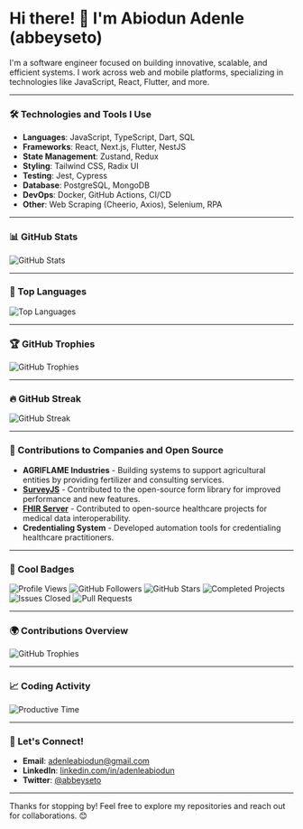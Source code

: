 # Hi there! 👋 I'm Abiodun Adenle (abbeyseto)

I'm a software engineer focused on building innovative, scalable, and efficient systems. I work across web and mobile platforms, specializing in technologies like JavaScript, React, Flutter, and more.

---

### 🛠 Technologies and Tools I Use
- **Languages**: JavaScript, TypeScript, Dart, SQL
- **Frameworks**: React, Next.js, Flutter, NestJS
- **State Management**: Zustand, Redux
- **Styling**: Tailwind CSS, Radix UI
- **Testing**: Jest, Cypress
- **Database**: PostgreSQL, MongoDB
- **DevOps**: Docker, GitHub Actions, CI/CD
- **Other**: Web Scraping (Cheerio, Axios), Selenium, RPA

---

### 📊 GitHub Stats

<picture>
  <source media="(prefers-color-scheme: dark)" srcset="https://github-readme-stats.vercel.app/api?username=abbeyseto&show_icons=true&theme=tokyonight">
  <source media="(prefers-color-scheme: light)" srcset="https://github-readme-stats.vercel.app/api?username=abbeyseto&show_icons=true&theme=default">
  <img alt="GitHub Stats" src="https://github-readme-stats.vercel.app/api?username=abbeyseto&show_icons=true&theme=default">
</picture>

---

### 🚀 Top Languages

<picture>
  <source media="(prefers-color-scheme: dark)" srcset="https://github-readme-stats.vercel.app/api/top-langs/?username=abbeyseto&layout=compact&theme=tokyonight">
  <source media="(prefers-color-scheme: light)" srcset="https://github-readme-stats.vercel.app/api/top-langs/?username=abbeyseto&layout=compact&theme=default">
  <img alt="Top Languages" src="https://github-readme-stats.vercel.app/api/top-langs/?username=abbeyseto&layout=compact&theme=default">
</picture>

---

### 🏆 GitHub Trophies

<picture>
  <source media="(prefers-color-scheme: dark)" srcset="https://github-profile-trophy.vercel.app/?username=abbeyseto&theme=onestar">
  <source media="(prefers-color-scheme: light)" srcset="https://github-profile-trophy.vercel.app/?username=abbeyseto&theme=flat">
  <img alt="GitHub Trophies" src="https://github-profile-trophy.vercel.app/?username=abbeyseto&theme=flat">
</picture>

---

### 🔥 GitHub Streak

<picture>
  <source media="(prefers-color-scheme: dark)" srcset="https://github-readme-streak-stats.herokuapp.com/?user=abbeyseto&theme=tokyonight">
  <source media="(prefers-color-scheme: light)" srcset="https://github-readme-streak-stats.herokuapp.com/?user=abbeyseto&theme=default">
  <img alt="GitHub Streak" src="https://github-readme-streak-stats.herokuapp.com/?user=abbeyseto&theme=default">
</picture>

---

### 🏢 Contributions to Companies and Open Source

- **AGRIFLAME Industries** - Building systems to support agricultural entities by providing fertilizer and consulting services.
- **[SurveyJS](https://github.com/surveyjs/survey-library)** - Contributed to the open-source form library for improved performance and new features.
- **[FHIR Server](https://github.com/hapifhir/hapi-fhir)** - Contributed to open-source healthcare projects for medical data interoperability.
- **Credentialing System** - Developed automation tools for credentialing healthcare practitioners.

---

### 🏅 Cool Badges

![Profile Views](https://komarev.com/ghpvc/?username=abbeyseto&color=brightgreen&style=flat-square)
![GitHub Followers](https://img.shields.io/github/followers/abbeyseto?style=social)
![GitHub Stars](https://img.shields.io/github/stars/abbeyseto?style=social)
![Completed Projects](https://img.shields.io/badge/Projects%20Completed-50+-green)
![Issues Closed](https://img.shields.io/badge/Issues%20Closed-100+-blue)
![Pull Requests](https://img.shields.io/badge/Pull%20Requests-200+-orange)

---

### 🌍 Contributions Overview
<picture>
  <source media="(prefers-color-scheme: dark)" srcset="https://github-profile-summary-cards.vercel.app/api/cards/profile-details?username=abbeyseto&theme=radical">
  <source media="(prefers-color-scheme: light)" srcset="https://github-profile-summary-cards.vercel.app/api/cards/profile-details?username=abbeyseto&theme=default">
  <img alt="GitHub Trophies" src="https://github-profile-trophy.vercel.app/?username=abbeyseto&theme=flat">
</picture>

---

### 📈 Coding Activity

<picture>
  <source media="(prefers-color-scheme: dark)" srcset="https://github-profile-summary-cards.vercel.app/api/cards/productive-time?username=abbeyseto&theme=github_dark">
  <source media="(prefers-color-scheme: light)" srcset="https://github-profile-summary-cards.vercel.app/api/cards/productive-time?username=abbeyseto&theme=default">
  <img alt="Productive Time" src="https://github-profile-summary-cards.vercel.app/api/cards/productive-time?username=abbeyseto&theme=default">
</picture>

---

### 💬 Let's Connect!

- **Email**: adenleabiodun@gmail.com
- **LinkedIn**: [linkedin.com/in/adenleabiodun](https://linkedin.com/in/adenleabiodun)
- **Twitter**: [@abbeyseto](https://twitter.com/abbeyseto)

---

Thanks for stopping by! Feel free to explore my repositories and reach out for collaborations. 😊
